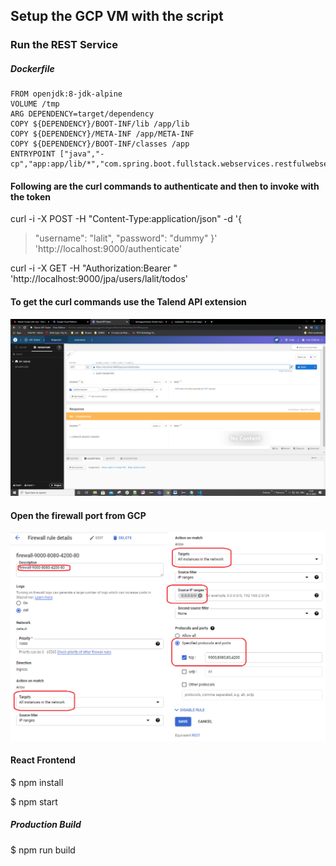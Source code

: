 
## Setup the GCP VM with the script

### Run the REST Service 

##### Dockerfile

```
FROM openjdk:8-jdk-alpine
VOLUME /tmp
ARG DEPENDENCY=target/dependency
COPY ${DEPENDENCY}/BOOT-INF/lib /app/lib
COPY ${DEPENDENCY}/META-INF /app/META-INF
COPY ${DEPENDENCY}/BOOT-INF/classes /app
ENTRYPOINT ["java","-cp","app:app/lib/*","com.spring.boot.fullstack.webservices.restfulwebservices.RestfulWebServicesApplication"]
```

#### Following are the curl commands to authenticate and then to invoke with the token

curl -i -X POST    -H "Content-Type:application/json"    -d '{
>   "username": "lalit",
>   "password": "dummy"
> }'  'http://localhost:9000/authenticate'

curl -i -X GET    -H "Authorization:Bearer <token here>"  'http://localhost:9000/jpa/users/lalit/todos'

#### To get the curl commands use the Talend API extension

![alt Talend REST API extension for Chrome](Talend.png)

#### Open the firewall port from GCP

![alt Firewall rule to open GCP Port](Firewall.png)

#### React Frontend

$ npm install

$ npm start

##### Production Build 

$ npm run build

